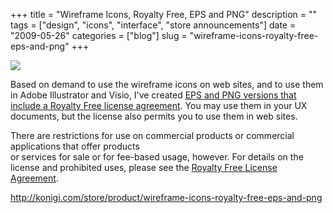 +++
title = "Wireframe Icons, Royalty Free, EPS and PNG"
description = ""
tags = ["design", "icons", "interface", "store announcements"]
date = "2009-05-26"
categories = ["blog"]
slug = "wireframe-icons-royalty-free-eps-and-png"
+++



  <div class="notebook-screenshot"><a href="http://shop.konigi.com/collections/icons/products/wireframe-icons?q=store/product/wireframe-icons-royalty-free-eps-and-png"><img id='bluga-thumbnail-1610' class='bluga-thumbnail large' src='http://media.konigi.com/bluga/
wt4a1c631d647c1.jpg'/></a></div><p>Based on demand to use the wireframe icons on web sites, and to use them in Adobe Illustrator and Visio, I've created <a href="http://shop.konigi.com/collections/icons/products/wireframe-icons?q=store/product/wireframe-icons-royalty-free-eps-and-png">EPS and PNG versions that include a Royalty Free license agreement</a>. You may use them in your UX documents, but the license also permits you to use them in web sites. </p>
<p>There are restrictions for use on commercial products or commercial applications that offer products<br />
or services for sale or for fee-based usage, however. For details on the license and prohibited uses, please see the <a href="http://konigi.s3.amazonaws.com/store/ROYALTY-FREE-LICENSE-AGREEMENT.txt">Royalty Free License Agreement</a>.</p>
    
  <a href="http://shop.konigi.com/collections/icons/products/wireframe-icons?q=store/product/wireframe-icons-royalty-free-eps-and-png">http://konigi.com/store/product/wireframe-icons-royalty-free-eps-and-png</a>
